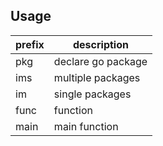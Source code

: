 ## Usage
|prefix|description|
|---|---|
|pkg|declare go package|
|ims|multiple packages|
|im|single packages|
|func|function|
|main|main function|
